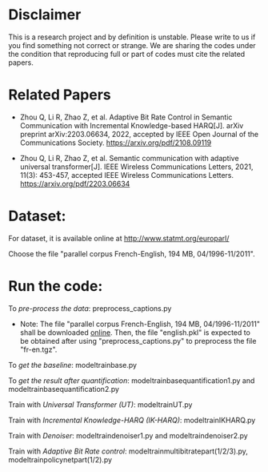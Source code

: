 # Disclaimer

This is a research project and by definition is unstable. Please write to us if you find something not correct or strange. We are sharing the codes under the condition that reproducing full or part of codes must cite the related papers.

# Related Papers
- Zhou Q, Li R, Zhao Z, et al. Adaptive Bit Rate Control in Semantic Communication with Incremental Knowledge-based HARQ[J]. arXiv preprint arXiv:2203.06634, 2022, accepted by IEEE Open Journal of the Communications Society. https://arxiv.org/pdf/2108.09119

- Zhou Q, Li R, Zhao Z, et al. Semantic communication with adaptive universal transformer[J]. IEEE Wireless Communications Letters, 2021, 11(3): 453-457,
accepted IEEE Wireless Communications Letters. https://arxiv.org/pdf/2203.06634

# Dataset:
For dataset, it is available online at http://www.statmt.org/europarl/

Choose the file "parallel corpus French-English, 194 MB, 04/1996-11/2011".

# Run the code:
To *pre-process the data*: preprocess_captions.py

- Note: The file "parallel corpus French-English, 194 MB, 04/1996-11/2011" shall be downloaded [online](http://www.statmt.org/europarl/). Then, the file "english.pkl" is expected to be obtained after using "preprocess_captions.py" to preprocess the file "fr-en.tgz".

To *get the baseline*: modeltrainbase.py

To *get the result after quantification*: modeltrainbasequantification1.py and modeltrainbasequantification2.py

Train with *Universal Transformer (UT)*: modeltrainUT.py 

Train with *Incremental Knowledge-HARQ (IK-HARQ)*: modeltrainIKHARQ.py

Train with *Denoiser*: modeltraindenoiser1.py and modeltraindenoiser2.py

Train with *Adaptive Bit Rate control*: modeltrainmultibitratepart(1/2/3).py, modeltrainpolicynetpart(1/2).py
